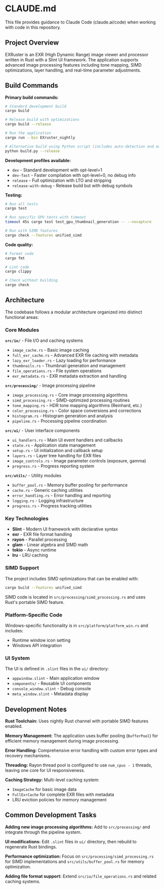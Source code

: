 # CLAUDE.md

This file provides guidance to Claude Code (claude.ai/code) when working with code in this repository.

## Project Overview

EXRuster is an EXR (High Dynamic Range) image viewer and processor written in Rust with a Slint UI framework. The application supports advanced image processing features including tone mapping, SIMD optimizations, layer handling, and real-time parameter adjustments.

## Build Commands

**Primary build commands:**
```bash
# Standard development build
cargo build

# Release build with optimizations
cargo build --release

# Run the application
cargo run --bin EXruster_nightly

# Alternative build using Python script (includes auto-detection and additional features)
python build.py --release
```

**Development profiles available:**
- `dev` - Standard development with opt-level=1
- `dev-fast` - Faster compilation with opt-level=0, no debug info
- `release` - Full optimization with LTO and stripping
- `release-with-debug` - Release build but with debug symbols

**Testing:**
```bash
# Run all tests
cargo test

# Run specific GPU tests with timeout
timeout 45s cargo test test_gpu_thumbnail_generation -- --nocapture

# Run with SIMD features
cargo check --features unified_simd
```

**Code quality:**
```bash
# Format code
cargo fmt

# Lint code  
cargo clippy

# Check without building
cargo check
```

## Architecture

The codebase follows a modular architecture organized into distinct functional areas:

### Core Modules

**`src/io/`** - File I/O and caching systems
- `image_cache.rs` - Basic image caching
- `full_exr_cache.rs` - Advanced EXR file caching with metadata
- `lazy_exr_loader.rs` - Lazy loading for performance
- `thumbnails.rs` - Thumbnail generation and management
- `file_operations.rs` - File system operations
- `exr_metadata.rs` - EXR metadata extraction and handling

**`src/processing/`** - Image processing pipeline
- `image_processing.rs` - Core image processing algorithms
- `simd_processing.rs` - SIMD-optimized processing routines
- `tone_mapping.rs` - HDR tone mapping algorithms (Reinhard, etc.)
- `color_processing.rs` - Color space conversions and corrections
- `histogram.rs` - Histogram generation and analysis
- `pipeline.rs` - Processing pipeline coordination

**`src/ui/`** - User interface components
- `ui_handlers.rs` - Main UI event handlers and callbacks
- `state.rs` - Application state management
- `setup.rs` - UI initialization and callback setup
- `layers.rs` - Layer tree handling for EXR files
- `image_controls.rs` - Image parameter controls (exposure, gamma)
- `progress.rs` - Progress reporting system

**`src/utils/`** - Utility modules
- `buffer_pool.rs` - Memory buffer pooling for performance
- `cache.rs` - Generic caching utilities
- `error_handling.rs` - Error handling and reporting
- `logging.rs` - Logging infrastructure
- `progress.rs` - Progress tracking utilities

### Key Technologies

- **Slint** - Modern UI framework with declarative syntax
- **exr** - EXR file format handling
- **rayon** - Parallel processing
- **glam** - Linear algebra and SIMD math
- **tokio** - Async runtime
- **lru** - LRU caching

### SIMD Support

The project includes SIMD optimizations that can be enabled with:
```bash
cargo build --features unified_simd
```

SIMD code is located in `src/processing/simd_processing.rs` and uses Rust's portable SIMD feature.

### Platform-Specific Code

Windows-specific functionality is in `src/platform/platform_win.rs` and includes:
- Runtime window icon setting
- Windows API integration

### UI System

The UI is defined in `.slint` files in the `ui/` directory:
- `appwindow.slint` - Main application window
- `components/` - Reusable UI components
- `console_window.slint` - Debug console
- `meta_window.slint` - Metadata display

## Development Notes

**Rust Toolchain:** Uses nightly Rust channel with portable SIMD features enabled.

**Memory Management:** The application uses buffer pooling (`BufferPool`) for efficient memory management during image processing.

**Error Handling:** Comprehensive error handling with custom error types and recovery mechanisms.

**Threading:** Rayon thread pool is configured to use `num_cpus - 1` threads, leaving one core for UI responsiveness.

**Caching Strategy:** Multi-level caching system:
- `ImageCache` for basic image data
- `FullExrCache` for complete EXR files with metadata
- LRU eviction policies for memory management

## Common Development Tasks

**Adding new image processing algorithms:** Add to `src/processing/` and integrate through the pipeline system.

**UI modifications:** Edit `.slint` files in `ui/` directory, then rebuild to regenerate Rust bindings.

**Performance optimization:** Focus on `src/processing/simd_processing.rs` for SIMD implementations and `src/utils/buffer_pool.rs` for memory optimization.

**Adding file format support:** Extend `src/io/file_operations.rs` and related caching systems.